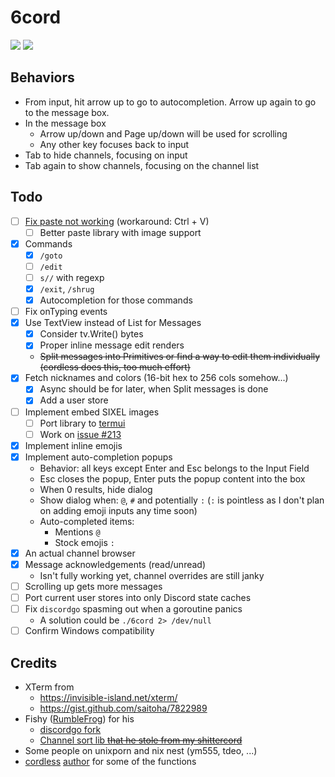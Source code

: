 # 6cord

![](http://ix.io/1B64.png)
![](http://ix.io/1B65.png)

## Behaviors

- From input, hit arrow up to go to autocompletion. Arrow up again to go to the message box.
- In the message box
  - Arrow up/down and Page up/down will be used for scrolling
  - Any other key focuses back to input
- Tab to hide channels, focusing on input
- Tab again to show channels, focusing on the channel list

## Todo

- [ ] [Fix paste not working](https://github.com/rivo/tview/issues/133) (workaround: Ctrl + V)
    - [ ] Better paste library with image support
- [x] Commands
    - [x] `/goto`
    - [ ] `/edit`
    - [ ] `s//` with regexp
    - [x] `/exit`, `/shrug`
    - [x] Autocompletion for those commands
- [ ] Fix onTyping events
- [x] Use TextView instead of List for Messages
	- [x] Consider tv.Write() bytes
	- [x] Proper inline message edit renders
	- ~~Split messages into Primitives or find a way to edit them individually (cordless does this, too much effort)~~
- [x] Fetch nicknames and colors (16-bit hex to 256 cols somehow...)
	- [x] Async should be for later, when Split messages is done
	- [x] Add a user store
- [ ] Implement embed SIXEL images
    - [ ] Port library to [termui](https://github.com/gizak/termui)
    - [ ] Work on [issue #213](https://github.com/gizak/termui/issues/213)
- [x] Implement inline emojis
- [x] Implement auto-completion popups
	- Behavior: all keys except Enter and Esc belongs to the Input Field
	- Esc closes the popup, Enter puts the popup content into the box
	- When 0 results, hide dialog
	- Show dialog when: `@`, `#` and potentially `:` (`:` is pointless as I don't plan on adding emoji inputs any time soon)
	- Auto-completed items:
    	- Mentions `@`
    	- Stock emojis `:`
- [x] An actual channel browser
- [x] Message acknowledgements (read/unread)
	- Isn't fully working yet, channel overrides are still janky
- [ ] Scrolling up gets more messages
- [ ] Port current user stores into only Discord state caches
- [ ] Fix `discordgo` spasming out when a goroutine panics
	- A solution could be `./6cord 2> /dev/null`
- [ ] Confirm Windows compatibility

## Credits

- XTerm from 
	- https://invisible-island.net/xterm/
	- https://gist.github.com/saitoha/7822989
- Fishy ([RumbleFrog](https://github.com/rumblefrog)) for his
	- [discordgo fork](https://github.com/rumblefrog/discordgo)
	- [Channel sort lib ~~that he stole from my shittercord~~](https://gist.github.com/rumblefrog/c9ebd9fb84a8955495d4fb7983345530)
- Some people on unixporn and nix nest (ym555, tdeo, ...)
- [cordless](https://github.com/Bios-Marcel/cordless) [author](https://github.com/Bios-Marcel) for some of the functions

